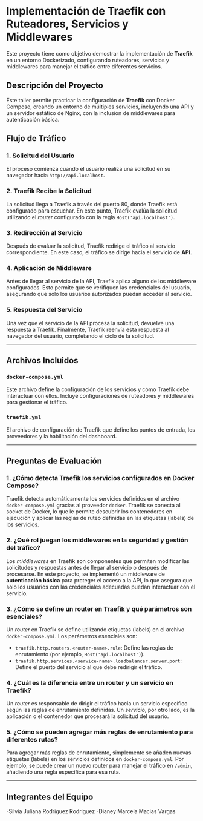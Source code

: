 
# Implementación de Traefik con Ruteadores, Servicios y Middlewares

Este proyecto tiene como objetivo demostrar la implementación de **Traefik** en un entorno Dockerizado, configurando ruteadores, servicios y middlewares para manejar el tráfico entre diferentes servicios.

## Descripción del Proyecto

Este taller permite practicar la configuración de **Traefik** con Docker Compose, creando un entorno de múltiples servicios, incluyendo una API y un servidor estático de Nginx, con la inclusión de middlewares para autenticación básica.

## Flujo de Tráfico

### 1. Solicitud del Usuario  
El proceso comienza cuando el usuario realiza una solicitud en su navegador hacia `http://api.localhost`.

### 2. Traefik Recibe la Solicitud  
La solicitud llega a Traefik a través del puerto 80, donde Traefik está configurado para escuchar. En este punto, Traefik evalúa la solicitud utilizando el *router* configurado con la regla `Host('api.localhost')`.

### 3. Redirección al Servicio  
Después de evaluar la solicitud, Traefik redirige el tráfico al servicio correspondiente. En este caso, el tráfico se dirige hacia el servicio de **API**.

### 4. Aplicación de Middleware  
Antes de llegar al servicio de la API, Traefik aplica alguno de los middleware configurados. Esto permite que se verifiquen las credenciales del usuario, asegurando que solo los usuarios autorizados puedan acceder al servicio.

### 5. Respuesta del Servicio  
Una vez que el servicio de la API procesa la solicitud, devuelve una respuesta a Traefik. Finalmente, Traefik reenvía esta respuesta al navegador del usuario, completando el ciclo de la solicitud.

---

## Archivos Incluidos

### `docker-compose.yml`

Este archivo define la configuración de los servicios y cómo Traefik debe interactuar con ellos. Incluye configuraciones de ruteadores y middlewares para gestionar el tráfico.

### `traefik.yml`

El archivo de configuración de Traefik que define los puntos de entrada, los proveedores y la habilitación del dashboard.

---

## Preguntas de Evaluación

### 1. ¿Cómo detecta Traefik los servicios configurados en Docker Compose?
Traefik detecta automáticamente los servicios definidos en el archivo `docker-compose.yml` gracias al proveedor `docker`. Traefik se conecta al socket de Docker, lo que le permite descubrir los contenedores en ejecución y aplicar las reglas de ruteo definidas en las etiquetas (labels) de los servicios.

### 2. ¿Qué rol juegan los middlewares en la seguridad y gestión del tráfico?
Los *middlewares* en Traefik son componentes que permiten modificar las solicitudes y respuestas antes de llegar al servicio o después de procesarse. En este proyecto, se implementó un middleware de **autenticación básica** para proteger el acceso a la API, lo que asegura que solo los usuarios con las credenciales adecuadas puedan interactuar con el servicio.

### 3. ¿Cómo se define un router en Traefik y qué parámetros son esenciales?
Un *router* en Traefik se define utilizando etiquetas (labels) en el archivo `docker-compose.yml`. Los parámetros esenciales son:
- `traefik.http.routers.<router-name>.rule`: Define las reglas de enrutamiento (por ejemplo, `Host('api.localhost')`).
- `traefik.http.services.<service-name>.loadbalancer.server.port`: Define el puerto del servicio al que debe redirigir el tráfico.

### 4. ¿Cuál es la diferencia entre un router y un servicio en Traefik?
Un *router* es responsable de dirigir el tráfico hacia un servicio específico según las reglas de enrutamiento definidas. Un *servicio*, por otro lado, es la aplicación o el contenedor que procesará la solicitud del usuario.

### 5. ¿Cómo se pueden agregar más reglas de enrutamiento para diferentes rutas?
Para agregar más reglas de enrutamiento, simplemente se añaden nuevas etiquetas (labels) en los servicios definidos en `docker-compose.yml`. Por ejemplo, se puede crear un nuevo router para manejar el tráfico en `/admin`, añadiendo una regla específica para esa ruta.

---

## Integrantes del Equipo

-Silvia Juliana Rodriguez Rodriguez 
-Dianey Marcela Macias Vargas

